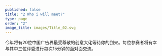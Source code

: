 ```yaml
---
published: false
title: "2 Who i will meet?"
type: page
order: "2"
image_title: images/Title_02.svg
---
```


今年将有20位中国广告界最受尊敬的创意大佬等待你的到来。每位参赛者将有幸与其中三位评委进行每次15分钟的面对面交流。